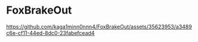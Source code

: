 # FoxBrakeOut

https://github.com/kaga1minn0nnn4/FoxBrakeOut/assets/35623953/a3489c6e-cf11-44ed-8dc0-23fabefcead4

